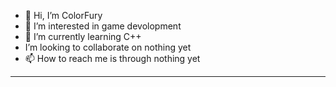- 👋 Hi, I’m ColorFury
- 👀 I’m interested in game devolopment
- 🌱 I’m currently learning C++
-   I’m looking to collaborate on nothing yet
- 📫 How to reach me is through nothing yet
---------------------------------------------------------------------------- 
<!---
ColorFury is a ✨ special ✨ repository because its `README.md` (this file) appears on your GitHub profile.
You can click the Preview link to take a look at your changes.
--->
